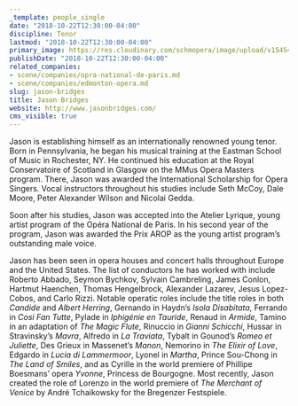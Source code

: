 ```yaml
---
_template: people_single
date: "2018-10-22T12:30:00-04:00"
discipline: Tenor
lastmod: "2018-10-22T12:30:00-04:00"
primary_image: https://res.cloudinary.com/schmopera/image/upload/v1545409169/media/webhook-uploads/1540225728152/DSC_5185.jpg.jpg
publishDate: "2018-10-22T12:30:00-04:00"
related_companies:
- scene/companies/opra-national-de-paris.md
- scene/companies/edmonton-opera.md
slug: jason-bridges
title: Jason Bridges
website: http://www.jasonbridges.com/
cms_visible: true
---
```


Jason is establishing himself as an internationally renowned young tenor. Born in Pennsylvania, he began his musical training at the Eastman School of Music in Rochester, NY. He continued his education at the Royal Conservatoire of Scotland in Glasgow on the MMus Opera Masters program. There, Jason was awarded the International Scholarship for Opera Singers. Vocal instructors throughout his studies include Seth McCoy, Dale Moore, Peter Alexander Wilson and Nicolai Gedda.

Soon after his studies, Jason was accepted into the Atelier Lyrique, young artist program of the Opéra National de Paris. In his second year of the program, Jason was awarded the Prix AROP as the young artist program’s outstanding male voice.

Jason has been seen in opera houses and concert halls throughout Europe and the United States. The list of conductors he has worked with include Roberto Abbado, Seymon Bychkov, Sylvain Cambreling, James Conlon, Hartmut Haenchen, Thomas Hengelbrock, Alexander Lazarev, Jesus Lopez-Cobos, and Carlo Rizzi. Notable operatic roles include the title roles in both *Candide* and *Albert Herring*, Gernando in Haydn’s *Isola Disabitata*, Ferrando in *Cosi Fan Tutte*, Pylade in *Iphigénie en Tauride*, Renaud in *Armide*, Tamino in an adaptation of *The Magic Flute*, Rinuccio in *Gianni Schicchi*, Hussar in Stravinsky’s *Mavra*, Alfredo in *La Traviata*, Tybalt in Gounod’s *Romeo et Juliette*, Des Grieux in Massenet’s *Manon*, Nemorino in *The Elixir of Love*, Edgardo in *Lucia di Lammermoor*, Lyonel in *Martha*, Prince Sou-Chong in *The Land of Smiles*, and as Cyrille in the world premiere of Phillipe Boesmans’ opera *Yvonne*, Princess de Bourgogne. Most recently, Jason created the role of Lorenzo in the world premiere of *The Merchant of Venice* by André Tchaikowsky for the Bregenzer Festspiele.
